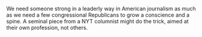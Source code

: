 We need someone strong in a leaderly way in American journalism as much as we need a few congressional Republicans to grow a conscience and a spine. A seminal piece from a NYT columnist might do the trick, aimed at their own profession, not others.

